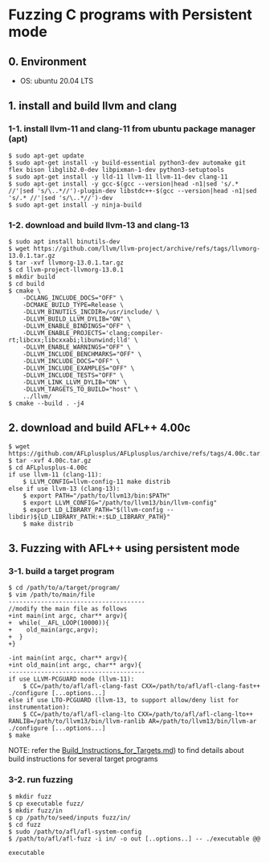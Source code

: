 # Fuzzing C programs with Persistent mode 

## 0. Environment

- OS: ubuntu 20.04 LTS

## 1. install and build llvm and clang

### 1-1. install llvm-11 and clang-11 from ubuntu package manager (apt)

```
$ sudo apt-get update
$ sudo apt-get install -y build-essential python3-dev automake git flex bison libglib2.0-dev libpixman-1-dev python3-setuptools
$ sudo apt-get install -y lld-11 llvm-11 llvm-11-dev clang-11
$ sudo apt-get install -y gcc-$(gcc --version|head -n1|sed 's/.* //'|sed 's/\..*//')-plugin-dev libstdc++-$(gcc --version|head -n1|sed 's/.* //'|sed 's/\..*//')-dev
$ sudo apt-get install -y ninja-build
```

### 1-2. download and build llvm-13 and clang-13

```
$ sudo apt install binutils-dev
$ wget https://github.com/llvm/llvm-project/archive/refs/tags/llvmorg-13.0.1.tar.gz
$ tar -xvf llvmorg-13.0.1.tar.gz
$ cd llvm-project-llvmorg-13.0.1
$ mkdir build
$ cd build
$ cmake \
    -DCLANG_INCLUDE_DOCS="OFF" \
    -DCMAKE_BUILD_TYPE=Release \
    -DLLVM_BINUTILS_INCDIR=/usr/include/ \
    -DLLVM_BUILD_LLVM_DYLIB="ON" \
    -DLLVM_ENABLE_BINDINGS="OFF" \
    -DLLVM_ENABLE_PROJECTS='clang;compiler-rt;libcxx;libcxxabi;libunwind;lld' \
    -DLLVM_ENABLE_WARNINGS="OFF" \
    -DLLVM_INCLUDE_BENCHMARKS="OFF" \
    -DLLVM_INCLUDE_DOCS="OFF" \
    -DLLVM_INCLUDE_EXAMPLES="OFF" \
    -DLLVM_INCLUDE_TESTS="OFF" \
    -DLLVM_LINK_LLVM_DYLIB="ON" \
    -DLLVM_TARGETS_TO_BUILD="host" \
    ../llvm/
$ cmake --build . -j4
```

## 2. download and build AFL++ 4.00c

```
$ wget https://github.com/AFLplusplus/AFLplusplus/archive/refs/tags/4.00c.tar.gz
$ tar -xvf 4.00c.tar.gz
$ cd AFLplusplus-4.00c
if use llvm-11 (clang-11):
    $ LLVM_CONFIG=llvm-config-11 make distrib
else if use llvm-13 (clang-13):
    $ export PATH="/path/to/llvm13/bin:$PATH"
    $ export LLVM_CONFIG="/path/to/llvm13/bin/llvm-config"
    $ export LD_LIBRARY_PATH="$(llvm-config --libdir)${LD_LIBRARY_PATH:+:$LD_LIBRARY_PATH}"
    $ make distrib
```

## 3. Fuzzing with AFL++ using persistent mode

### 3-1. build a target program

```
$ cd /path/to/a/target/program/
$ vim /path/to/main/file
--------------------------------------
//modify the main file as follows
+int main(int argc, char** argv){
+  while(__AFL_LOOP(10000)){
+    old_main(argc,argv);
+  }
+}

-int main(int argc, char** argv){
+int old_main(int argc, char** argv){
--------------------------------------
if use LLVM-PCGUARD mode (llvm-11):    
    $ CC=/path/to/afl/afl-clang-fast CXX=/path/to/afl/afl-clang-fast++ ./configure [...options...]
else if use LTO-PCGUARD (llvm-13, to support allow/deny list for instrumentation):
    $ CC=/path/to/afl/afl-clang-lto CXX=/path/to/afl/afl-clang-lto++ RANLIB=/path/to/llvm13/bin/llvm-ranlib AR=/path/to/llvm13/bin/llvm-ar ./configure [...options...]
$ make
```
NOTE: refer the [Build_Instructions_for_Targets.md](Build_Instructions_for_Targets.md)) to find details about build instructions for several target programs

### 3-2. run fuzzing

```
$ mkdir fuzz
$ cp executable fuzz/
$ mkdir fuzz/in
$ cp /path/to/seed/inputs fuzz/in/
$ cd fuzz
$ sudo /path/to/afl/afl-system-config
$ /path/to/afl/afl-fuzz -i in/ -o out [..options..] -- ./executable @@
```
`executable` 
